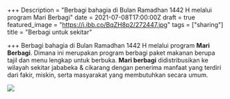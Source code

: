 +++
Description = "Berbagi bahagia di Bulan Ramadhan 1442 H melalui program Mari Berbagi"
date = 2021-07-08T17:00:00Z
draft = true
featured_image = "https://i.ibb.co/BqZH8p2/272447.jpg"
tags = ["sharing"]
title = "Berbagi untuk sekitar"

+++
Berbagi bahagia di Bulan Ramadhan 1442 H melalui program **Mari Berbagi**. Dimana ini merupakan program berbagi paket makanan berupa tajil dan menu lengkap untuk berbuka. **Mari berbagi** didistribusikan ke wilayah sekitar jababeka & cikarang dengan penerima manfaat yang terdiri dari fakir, miskin, serta masyarakat yang membutuhkan secara umum.

![](/uploads/whatsapp-image-2021-05-09-at-17-13-28.jpeg)